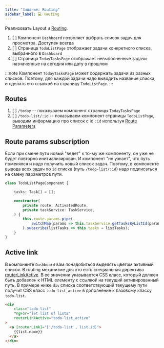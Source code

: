 ```yaml
---
title: "Задание: Routing"
sidebar_label: 💻 Routing
---
```


Реализовать Layout и [Routing](https://angular.io/guide/router-tutorial).

1. [ ] Компонент `Dashboard` позволяет выбрать список задач для просмотра. Доступен всегда
2. [ ] Страница `TodoListPage` отображает задачи конкретного списка, выбранного в `Dashboard`
3. [ ] Страница `TodayTasksPage` отображает невыполненные задачи назначенные на сегодня или дату в прошлом

:::note
Компонент `TodayTasksPage` может содержать задачи из разных списков. Поэтому, для каждой задачи надо выводить название списка, и сделать его ссылкой на страницу `TodoListPage`. 
:::

## Routes

1. [ ] `/today` -- показываем компонент страницы `TodayTasksPage`
2. [ ] `/todo-list/:id` -- показываем компонент страницы `TodoListPage`, выводим информацию про список с id `:id` используя [Route Parameters](https://angular.io/guide/router-tutorial-toh#route-parameters)

## Route params subscription

Если при смене пути новый "ведет" к то-му же компоненту, он уже не будет повторно инитиализирован. И компонент "не узнает", что путь поменялся и надо получить новый список задач. Поэтому, в компоненте вывода всех задач по `id` списка (путь `/todo-list/:id`) надо подписаться на смену параметров пути. 

```typescript title="todo-list-page.component.ts"
class TodoListPageComponent {

    tasks: Task[] = [];

    constructor(
        private route: ActivatedRoute, 
        private taskService: TaskService,
    ) {
        this.route.params.pipe(
            switchMap(params => this.taskService.getTasksByListId(params.id))
        ).subscribe(listTasks => this.tasks = listTasks);
    }
}
```

## Active link

В компоненте `Dashboard` вам понадобиться выделять цветом активный список. В routing механизме для это есть специальная директива [routerLinkActive](https://angular.io/guide/router-tutorial#identify-the-active-route). В ее значении указывается CSS класс, который должен быть добавлен к HTML елементу c ссылкой на текущий активированный путь. В примере ниже `div` списка соответствующий текущему пути получит CSS класс `todo-list_active` в дополнение к базовому классу `todo-list`.

```html {4,6} title="dashboard.component.html"
<div
    class="todo-list" 
    *ngFor="let list of lists"
    routerLinkActive="todo-list_active"
>
  <a [routerLink]="['/todo-list', list.id]">
    {{list.name}}
  </a>
</div>
```
